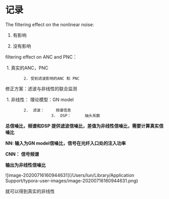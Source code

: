 # 记录
 The filtering effect on the nonlinear noise:

1.  有影响

  2. 没有影响

filtering effect on ANC and PNC：

​		   1.  真实的ANC，PNC

   			2. 受到滤波影响的ANC 和 PNC

修正方案：滤波与非线性的联合监测

​		   1.  非线性： 理论模型：GN model

   			2.  滤波：     频谱信息
            			3.  DSP：      抽头系数

**总信噪比，频谱和DSP 提供滤波信噪比，差值为非线性信噪比，需要计算真实信噪比**



**NN: 输入为GN model信噪比，信号在光纤入口处的注入功率**

**CNN： 信号频谱**



**输出为非线性信噪比**

![image-20200716160944631](/Users/lun/Library/Application Support/typora-user-images/image-20200716160944631.png)



就可以得到真实的非线性